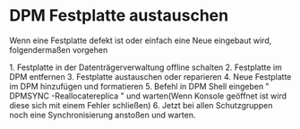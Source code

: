 # DPM Festplatte austauschen

Wenn eine Festplatte defekt ist oder einfach eine Neue eingebaut wird, folgendermaßen vorgehen

<div class="vector-body" id="bkmrk-festplatte-in-der-da"><div class="mw-body-content mw-content-ltr" dir="ltr" id="bkmrk-festplatte-in-der-da-1" lang="de"><div class="mw-parser-output">1. Festplatte in der Datenträgerverwaltung offline schalten
2. Festplatte im DPM entfernen
3. Festplatte austauschen oder reparieren
4. Neue Festplatte im DPM hinzufügen und formatieren
5. Befehl in DPM Shell eingeben " DPMSYNC -Reallocatereplica " und warten(Wenn Konsole geöffnet ist wird diese sich mit einem Fehler schließen)
6. Jetzt bei allen Schutzgruppen noch eine Synchronisierung anstoßen und warten.

</div></div></div>